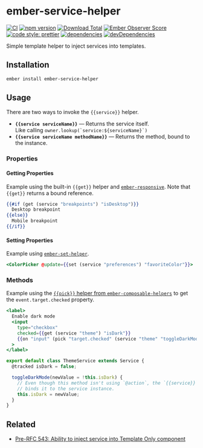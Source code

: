 # ember-service-helper

[![CI](https://github.com/buschtoens/ember-service-helper/workflows/CI/badge.svg)](https://github.com/buschtoens/ember-service-helper/actions)
[![npm version](https://badge.fury.io/js/ember-service-helper.svg)](http://badge.fury.io/js/ember-service-helper)
[![Download Total](https://img.shields.io/npm/dt/ember-service-helper.svg)](http://badge.fury.io/js/ember-service-helper)
[![Ember Observer Score](https://emberobserver.com/badges/ember-service-helper.svg)](https://emberobserver.com/addons/ember-service-helper)
[![code style: prettier](https://img.shields.io/badge/code_style-prettier-ff69b4.svg)](https://github.com/prettier/prettier)
[![dependencies](https://img.shields.io/david/buschtoens/ember-service-helper.svg)](https://david-dm.org/buschtoens/ember-service-helper)
[![devDependencies](https://img.shields.io/david/dev/buschtoens/ember-service-helper.svg)](https://david-dm.org/buschtoens/ember-service-helper)

Simple template helper to inject services into templates.

## Installation

```sh
ember install ember-service-helper
```

## Usage

There are two ways to invoke the `{{service}}` helper.

- **`{{service serviceName}}`** — Returns the service itself.<br>
  Like calling ```owner.lookup(`service:${serviceName}`)```
- **`{{service serviceName methodName}}`** — Returns the method, bound to the instance.

### Properties

#### Getting Properties

Example using the built-in `{{get}}` helper and
[`ember-responsive`](https://github.com/freshbooks/ember-responsive). Note that
`{{get}}` returns a bound reference.

```hbs
{{#if (get (service "breakpoints") "isDesktop")}}
  Desktop breakpoint
{{else}}
  Mobile breakpoint
{{/if}}
```

#### Setting Properties

Example using [`ember-set-helper`](https://github.com/pzuraq/ember-set-helper).

```hbs
<ColorPicker @update={{set (service "preferences") "favoriteColor"}}>
```

### Methods

Example using the
[`{{pick}}` helper from `ember-composable-helpers`](https://github.com/DockYard/ember-composable-helpers#pick)
to get the `event.target.checked` property.

```hbs
<label>
  Enable dark mode
  <input
    type="checkbox"
    checked={{get (service "theme") "isDark"}}
    {{on "input" (pick "target.checked" (service "theme" "toggleDarkMode"))}}
  >
</label>
```

```ts
export default class ThemeService extends Service {
  @tracked isDark = false;

  toggleDarkMode(newValue = !this.isDark) {
    // Even though this method isn't using `@action`, the `{{service}}` helper
    // binds it to the service instance.
    this.isDark = newValue;
  }
}
```

## Related

- [Pre-RFC 543: Ability to inject service into Template Only component](https://github.com/emberjs/rfcs/issues/543)
